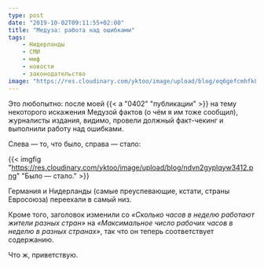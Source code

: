 ```yaml
---
type: post
date: "2019-10-02T09:11:55+02:00"
title: "Медуза: работа над ошибками"
tags:
    - Нидерланды
    - СМИ
    - миф
    - новости
    - законодательство
image: "https://res.cloudinary.com/yktoo/image/upload/blog/eq6gefcmhfk82577.png"
---
```


Это любопытно: после моей {{< a "0402" "публикации" >}} на тему некоторого искажения Медузой фактов (о чём я им тоже сообщил), журналисты издания, видимо, провели должный факт-чекинг и выполнили работу над ошибками.

<!--more-->

Слева — то, что было, справа — стало:

{{< imgfig "https://res.cloudinary.com/yktoo/image/upload/blog/ndvn2gyplqyw3412.png" "Было — стало." >}}

Германия и Нидерланды (самые преуспевающие, кстати, страны Евросоюза) переехали в самый низ.

Кроме того, заголовок изменили со *«Сколько часов в неделю работают жители разных стран»* на *«Максимальное число рабочих часов в неделю в разных странах»*, так что он теперь соответствует содержанию.

Что ж, приветствую.